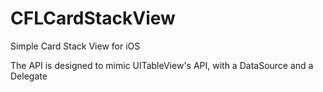 CFLCardStackView
================
Simple Card Stack View for iOS

The API is designed to mimic UITableView's API, with a DataSource and a Delegate

